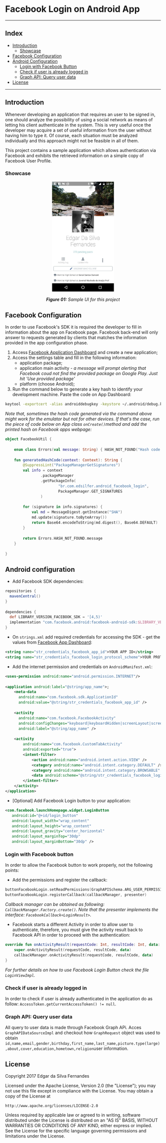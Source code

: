 # Facebook Login on Android App
---
## Index
 * [Introduction](#introduction)
     - [Showcase](#showcase)
 * [Facebook Configuration](#fb-configuration)
 * [Android Configuration](#android-configuration)  
      - [Login with Facebook Button](#launchHomepage-fb-button)
      - [Check if user is already logged in](#check-logged)
      - [Graph API: Query user data](#fb-query-data)
 * [License](#license)
---

<a name="introduction"></a>

## Introduction
Whenever developing an application that requires an user to be signed in, one should analyze the possibility of using a social network as means of letting his client authenticate in the system. This is very useful once the developer may acquire a set of useful information from the user without having him to type it. Of course, each situation must be analyzed individually and this approach might not be feasible in all of them.

This project contains a sample application which allows authentication via Facebook and exhibits the retrieved information on a simple copy of Facebook User Profile.

<a name="showcase"></a>

### Showcase
<p align="center">
  <img src="showcase/showcase_001.jpg" align="center" width=200>
  <br /><br />
  <i><b>Figure 01:</b> Sample UI for this project</i>
</p>

<a name="fb-configuration"></a>

## Facebook Configuration
In order to use Facebook's SDK it is required the developer to fill in information about the app on Facebook page. Facebook back-end will only answer to requests generated by clients that matches the information provided in the app configuration phase.

1. Access [Facebook Application Dashboard](https://developers.facebook.com/apps/) and create a new application;
2. Access the settings table and fill in the following information:
   * application package;
   * application main activity - _a message will prompt alerting that Facebook coud not find the provided package on Google Play. Just hit 'Use provided package'_
   * platform (choose Android);
3. Run the command below to generate a key hash to identify your development machine. Paste the code on App Dashboard:

```bash
keytool -exportcert -alias androiddebugkey -keystore ~/.android/debug.keystore | openssl sha1 -binary | openssl base64
```
_Note that, sometimes the hash code generated via the command above might work for the emulator but not for other devices. If that's the case, run the piece of code below on App class ```onCreate()```method and add the printed hash on Facebook apps webpage:_

```Kotlin
object FacebookUtil {

    enum class Errors(val message: String) { HASH_NOT_FOUND("Hash code for application unable to be generated") }

    fun generatedHashCode(context: Context): String {
        @SuppressLint("PackageManagerGetSignatures")
        val info = context
                .packageManager
                .getPackageInfo(
                        "br.com.edsilfer.android_facebook_login",
                        PackageManager.GET_SIGNATURES
                )

        for (signature in info.signatures) {
            val md = MessageDigest.getInstance("SHA")
            md.update(signature.toByteArray())
            return Base64.encodeToString(md.digest(), Base64.DEFAULT)
        }

        return Errors.HASH_NOT_FOUND.message
    }

}
```
<a name="android-configuration"></a>

## Android configuration
 - Add Facebook SDK dependencies:

```Groovy
repositories {
  mavenCentral()
}

dependencies {
  def LIBRARY_VERSION_FACEBOOK_SDK = '[4,5)'
  implementation "com.facebook.android:facebook-android-sdk:$LIBRARY_VERSION_FACEBOOK_SDK"
}
```

 -  On ```strings.xml``` add required credentials for accessing the SDK - get the values from [Facebook App Dashboard](https://developers.facebook.com/apps/):
```xml
<string name="str_credentials_facebook_app_id">YOUR APP ID</string>
<string name="str_credentials_facebook_login_protocol_scheme">YOUR PROTOCOL SCHEME</string>
```

 - Add the internet permission and credentials on ```AndroidManifest.xml```:

```xml
<uses-permission android:name="android.permission.INTERNET"/>

<application android:label="@string/app_name">;
    <meta-data
      android:name="com.facebook.sdk.ApplicationId"
      android:value="@string/str_credentials_facebook_app_id" />

    <activity
      android:name="com.facebook.FacebookActivity"
      android:configChanges="keyboard|keyboardHidden|screenLayout|screenSize|orientation"
      android:label="@string/app_name" />

    <activity
        android:name="com.facebook.CustomTabActivity"
        android:exported="true">
        <intent-filter>
            <action android:name="android.intent.action.VIEW" />
            <category android:name="android.intent.category.DEFAULT" />
            <category android:name="android.intent.category.BROWSABLE" />
            <data android:scheme="@string/str_credentials_facebook_login_protocol_scheme" />
        </intent-filter>
    </activity>
</application>
```

 - [Optional] Add Facebook Login button to your application:

 ```xml
<com.facebook.launchHomepage.widget.LoginButton
    android:id="@+id/login_button"
    android:layout_width="wrap_content"
    android:layout_height="wrap_content"
    android:layout_gravity="center_horizontal"
    android:layout_marginTop="30dp"
    android:layout_marginBottom="30dp" />
 ```

<a name="launchHomepage-fb-button"></a>

### Login with Facebook button
In order to allow the Facebook button to work properly, not the following points:

 - Add the permissions and register the callback:
```Kotlin
buttonFacebookLogin.setReadPermissions(GraphAPISchema.ARG_USER_PERMISSIONS)
buttonFacebookLogin.registerCallback(callbackManager, presenter)
```
_Callback manager can be obtained as following: ```CallbackManager.Factory.create()```. Note that the presenter implements the interface: ```FacebookCallback<LoginResult>```._

 - Facebook starts a different Activity in order to allow user to authenticate, therefore, you must give the activity result back to Facebook API in order to proceed with the authentication:

```Kotlin
override fun onActivityResult(requestCode: Int, resultCode: Int, data: Intent?) {
    super.onActivityResult(requestCode, resultCode, data)
    callbackManager.onActivityResult(requestCode, resultCode, data)
}
```

_For further details on how to use Facebook Login Button check the file ```LoginViewImpl```._

<a name="check-logged"></a>

### Check if user is already logged in
In order to check if user is already authenticated in the application do as follow: ```AccessToken.getCurrentAccessToken() != null```.

<a name="fb-query-data"></a>

### Graph API: Query user data
All query to user data is made through Facebook Graph APi. Acces ```GraphAPIDataSourceImpl``` and checkout how ```GraphRequest``` object was used to obtain ```id,name,email,gender,birthday,first_name,last_name,picture.type(large),about,cover,education,hometown,religion```user information.

<a name="license"></a>

## License
Copyright 2017 Edgar da Silva Fernandes

Licensed under the Apache License, Version 2.0 (the "License");
you may not use this file except in compliance with the License.
You may obtain a copy of the License at

    http://www.apache.org/licenses/LICENSE-2.0

Unless required by applicable law or agreed to in writing, software
distributed under the License is distributed on an "AS IS" BASIS,
WITHOUT WARRANTIES OR CONDITIONS OF ANY KIND, either express or implied.
See the License for the specific language governing permissions and
limitations under the License.
